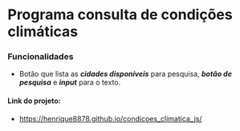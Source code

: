 # Programa consulta de condições climáticas

### Funcionalidades

* Botão que lista as _**cidades disponíveis**_ para pesquisa, _**botão de pesquisa**_ e _**input**_ para o texto.

#### Link do projeto:

* https://henrique8878.github.io/condicoes_climatica_js/
